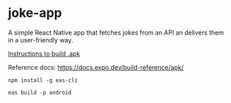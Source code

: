 # joke-app

A simple React Native app that fetches jokes from an API an delivers them in a user-friendly way.

[Instructions to build .apk](https://docs.expo.dev/build/setup/)

Reference docs: https://docs.expo.dev/build-reference/apk/


`npm install -g eas-cli`

`eas build -p android`

